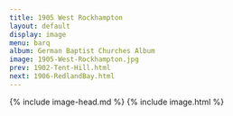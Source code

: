 ```yaml
---
title: 1905 West Rockhampton
layout: default
display: image
menu: barq
album: German Baptist Churches Album
image: 1905-West-Rockhampton.jpg
prev: 1902-Tent-Hill.html
next: 1906-RedlandBay.html
---
```

{% include image-head.md %}
{% include image.html %}